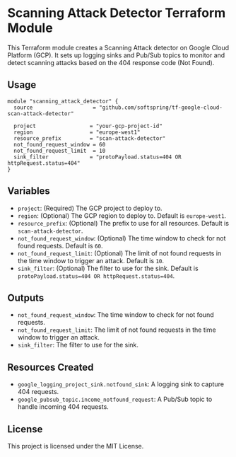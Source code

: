 # Scanning Attack Detector Terraform Module

This Terraform module creates a Scanning Attack detector on Google Cloud Platform (GCP). It sets up logging sinks 
and Pub/Sub topics to monitor and detect scanning attacks based on the 404 response code (Not Found).

## Usage

```hcl
module "scanning_attack_detector" {
  source                   = "github.com/softspring/tf-google-cloud-scan-attack-detector"

  project                 = "your-gcp-project-id"
  region                  = "europe-west1"
  resource_prefix         = "scan-attack-detector"
  not_found_request_window = 60
  not_found_request_limit  = 10
  sink_filter             = "protoPayload.status=404 OR httpRequest.status=404"
}
```

## Variables

- `project`: (Required) The GCP project to deploy to.
- `region`: (Optional) The GCP region to deploy to. Default is `europe-west1`.
- `resource_prefix`: (Optional) The prefix to use for all resources. Default is `scan-attack-detector`.
- `not_found_request_window`: (Optional) The time window to check for not found requests. Default is `60`.
- `not_found_request_limit`: (Optional) The limit of not found requests in the time window to trigger an attack. Default is `10`.
- `sink_filter`: (Optional) The filter to use for the sink. Default is `protoPayload.status=404 OR httpRequest.status=404`.

## Outputs

- `not_found_request_window`: The time window to check for not found requests.
- `not_found_request_limit`: The limit of not found requests in the time window to trigger an attack.
- `sink_filter`: The filter to use for the sink.

## Resources Created

- `google_logging_project_sink.notfound_sink`: A logging sink to capture 404 requests.
- `google_pubsub_topic.income_notfound_request`: A Pub/Sub topic to handle incoming 404 requests.

## License

This project is licensed under the MIT License.
